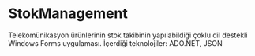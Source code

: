 # StokManagement
Telekomünikasyon ürünlerinin stok takibinin yapılabildiği çoklu dil destekli Windows Forms uygulaması. İçerdiği teknolojiler: ADO.NET, JSON
